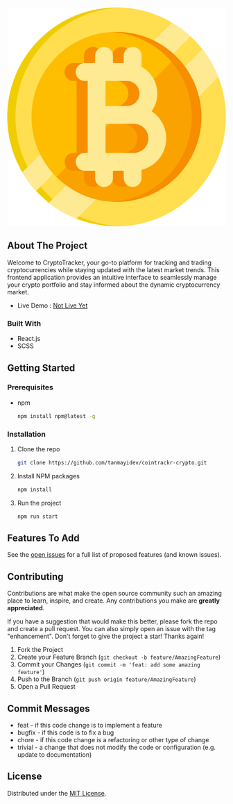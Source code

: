 <!-- PROJECT LOGO -->
<br />
<div align="center">
  <a href="">
    <img src="public/bitcoin.png"  alt="Logo" href="https://github.com/tanmayidev/cointrackr-crypto" >
  </a>
</div>

<!-- ABOUT THE PROJECT -->

## About The Project

Welcome to CryptoTracker, your go-to platform for tracking and trading cryptocurrencies while staying updated with the latest market trends. This frontend application provides an intuitive interface to seamlessly manage your crypto portfolio and stay informed about the dynamic cryptocurrency market.

- Live Demo : [Not Live Yet]()

### Built With

- React.js
- SCSS

<!-- GETTING STARTED -->

## Getting Started

### Prerequisites

- npm
  ```sh
  npm install npm@latest -g
  ```

### Installation

1. Clone the repo
   ```sh
   git clone https://github.com/tanmayidev/cointrackr-crypto.git
   ```
2. Install NPM packages
   ```sh
   npm install
   ```
3. Run the project
   ```sh
   npm run start
   ```

<!-- ROADMAP -->

## Features To Add

See the [open issues](https://github.com/tanmayidev/serene-shop/issues) for a full list of proposed features (and known issues).

<!-- CONTRIBUTING -->

## Contributing

Contributions are what make the open source community such an amazing place to learn, inspire, and create. Any contributions you make are **greatly appreciated**.

If you have a suggestion that would make this better, please fork the repo and create a pull request. You can also simply open an issue with the tag "enhancement".
Don't forget to give the project a star! Thanks again!

1. Fork the Project
2. Create your Feature Branch (`git checkout -b feature/AmazingFeature`)
3. Commit your Changes (`git commit -m 'feat: add some amazing feature'`)
4. Push to the Branch (`git push origin feature/AmazingFeature`)
5. Open a Pull Request

## Commit Messages

- feat - if this code change is to implement a feature
- bugfix - if this code is to fix a bug
- chore - if this code change is a refactoring or other type of change
- trivial - a change that does not modify the code or configuration (e.g. update to
  documentation)

<!-- LICENSE -->

## License

Distributed under the [MIT License](./LICENSE).
